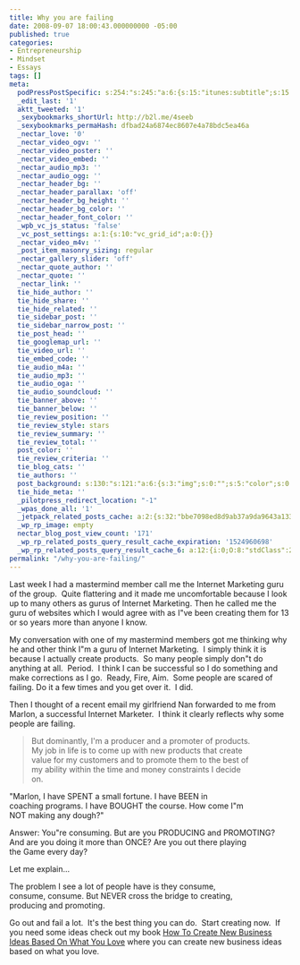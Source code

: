 ```yaml
---
title: Why you are failing
date: 2008-09-07 18:00:43.000000000 -05:00
published: true
categories:
- Entrepreneurship
- Mindset
- Essays
tags: []
meta:
  podPressPostSpecific: s:254:"s:245:"a:6:{s:15:"itunes:subtitle";s:15:"##PostExcerpt##";s:14:"itunes:summary";s:15:"##PostExcerpt##";s:15:"itunes:keywords";s:17:"##WordPressCats##";s:13:"itunes:author";s:10:"##Global##";s:15:"itunes:explicit";s:2:"No";s:12:"itunes:block";s:2:"No";}";";
  _edit_last: '1'
  aktt_tweeted: '1'
  _sexybookmarks_shortUrl: http://b2l.me/4seeb
  _sexybookmarks_permaHash: dfbad24a6874ec8607e4a78bdc5ea46a
  _nectar_love: '0'
  _nectar_video_ogv: ''
  _nectar_video_poster: ''
  _nectar_video_embed: ''
  _nectar_audio_mp3: ''
  _nectar_audio_ogg: ''
  _nectar_header_bg: ''
  _nectar_header_parallax: 'off'
  _nectar_header_bg_height: ''
  _nectar_header_bg_color: ''
  _nectar_header_font_color: ''
  _wpb_vc_js_status: 'false'
  _vc_post_settings: a:1:{s:10:"vc_grid_id";a:0:{}}
  _nectar_video_m4v: ''
  _post_item_masonry_sizing: regular
  _nectar_gallery_slider: 'off'
  _nectar_quote_author: ''
  _nectar_quote: ''
  _nectar_link: ''
  tie_hide_author: ''
  tie_hide_share: ''
  tie_hide_related: ''
  tie_sidebar_post: ''
  tie_sidebar_narrow_post: ''
  tie_post_head: ''
  tie_googlemap_url: ''
  tie_video_url: ''
  tie_embed_code: ''
  tie_audio_m4a: ''
  tie_audio_mp3: ''
  tie_audio_oga: ''
  tie_audio_soundcloud: ''
  tie_banner_above: ''
  tie_banner_below: ''
  tie_review_position: ''
  tie_review_style: stars
  tie_review_summary: ''
  tie_review_total: ''
  post_color: ''
  tie_review_criteria: ''
  tie_blog_cats: ''
  tie_authors: ''
  post_background: s:130:"s:121:"a:6:{s:3:"img";s:0:"";s:5:"color";s:0:"";s:6:"repeat";s:0:"";s:10:"attachment";s:0:"";s:3:"hor";s:0:"";s:3:"ver";s:0:"";}";";
  tie_hide_meta: ''
  _pilotpress_redirect_location: "-1"
  _wpas_done_all: '1'
  _jetpack_related_posts_cache: a:2:{s:32:"bbe7098ed8d9ab37a9da9643a1336b2b";a:2:{s:7:"expires";i:1502366592;s:7:"payload";a:3:{i:0;a:1:{s:2:"id";i:2051;}i:1;a:1:{s:2:"id";i:1267;}i:2;a:1:{s:2:"id";i:412;}}}s:32:"8f6677c9d6b0f903e98ad32ec61f8deb";a:2:{s:7:"expires";i:1502366797;s:7:"payload";a:3:{i:0;a:1:{s:2:"id";i:1267;}i:1;a:1:{s:2:"id";i:968;}i:2;a:1:{s:2:"id";i:4873;}}}}
  _wp_rp_image: empty
  nectar_blog_post_view_count: '171'
  _wp_rp_related_posts_query_result_cache_expiration: '1524960698'
  _wp_rp_related_posts_query_result_cache_6: a:12:{i:0;O:8:"stdClass":2:{s:7:"post_id";s:3:"713";s:5:"score";s:17:"82.36699391748637";}i:1;O:8:"stdClass":2:{s:7:"post_id";s:4:"1513";s:5:"score";s:17:"56.05197570010886";}i:2;O:8:"stdClass":2:{s:7:"post_id";s:4:"1297";s:5:"score";s:17:"54.97614372027789";}i:3;O:8:"stdClass":2:{s:7:"post_id";s:4:"1229";s:5:"score";s:16:"50.9870653537335";}i:4;O:8:"stdClass":2:{s:7:"post_id";s:3:"710";s:5:"score";s:17:"48.30127891294834";}i:5;O:8:"stdClass":2:{s:7:"post_id";s:4:"1321";s:5:"score";s:17:"47.52807919293889";}i:6;O:8:"stdClass":2:{s:7:"post_id";s:4:"1192";s:5:"score";s:17:"47.52807919293889";}i:7;O:8:"stdClass":2:{s:7:"post_id";s:4:"4550";s:5:"score";s:17:"46.59087283298932";}i:8;O:8:"stdClass":2:{s:7:"post_id";s:3:"664";s:5:"score";s:16:"46.3617866221862";}i:9;O:8:"stdClass":2:{s:7:"post_id";s:3:"706";s:5:"score";s:17:"44.53661434362221";}i:10;O:8:"stdClass":2:{s:7:"post_id";s:3:"421";s:5:"score";s:18:"43.050622060881444";}i:11;O:8:"stdClass":2:{s:7:"post_id";s:3:"228";s:5:"score";s:18:"43.050622060881444";}}
permalink: "/why-you-are-failing/"
---
```

Last week I had a mastermind member call me the Internet Marketing guru of the group.  Quite flattering and it made me uncomfortable because I look up to many others as gurus of Internet Marketing. Then he called me the guru of websites which I would agree with as I"ve been creating them for 13 or so years more than anyone I know.

My conversation with one of my mastermind members got me thinking why he and other think I"m a guru of Internet Marketing.  I simply think it is because I actually create products.  So many people simply don"t do anything at all.  Period.  I think I can be successful so I do something and make corrections as I go.  Ready, Fire, Aim.  Some people are scared of failing. Do it a few times and you get over it.  I did.

Then I thought of a recent email my girlfriend Nan forwarded to me from Marlon, a successful Internet Marketer.  I think it clearly reflects why some people are failing.
>But dominantly, I'm a producer and a promoter of products.<br />
My job in life is to come up with new products that create<br />
value for my customers and to promote them to the best of<br />
my ability within the time and money constraints I decide<br />
on.

"Marlon, I have SPENT a small fortune. I have BEEN in<br />
coaching programs. I have BOUGHT the course. How come I"m<br />
NOT making any dough?"

Answer: You"re consuming. But are you PRODUCING and PROMOTING?<br />
And are you doing it more than ONCE? Are you out there playing<br />
the Game every day?

Let me explain...

The problem I see a lot of people have is they consume,<br />
consume, consume. But NEVER cross the bridge to creating,<br />
producing and promoting.</blockquote>
<p>Go out and fail a lot.  It's the best thing you can do.  Start creating now.  If you need some ideas check out my book <a href="http://amzn.to/2hLiqXj">How To Create New Business Ideas Based On What You Love</a> where you can create new business ideas based on what you love.
